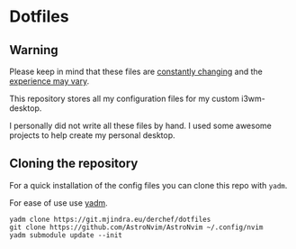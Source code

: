 # Dotfiles

## Warning

Please keep in mind that these files are <u>constantly changing</u> and the <u>experience may vary</u>. 

This repository stores all my configuration files for my custom i3wm-desktop. 

I personally did not write all these files by hand. I used some awesome projects to help create my personal desktop.

## Cloning the repository

For a quick installation of the config files you can clone this repo with `yadm`.

For ease of use use [yadm](https://github.com/TheLocehiliosan/yadm).

```
yadm clone https://git.mjindra.eu/derchef/dotfiles
git clone https://github.com/AstroNvim/AstroNvim ~/.config/nvim
yadm submodule update --init
```
